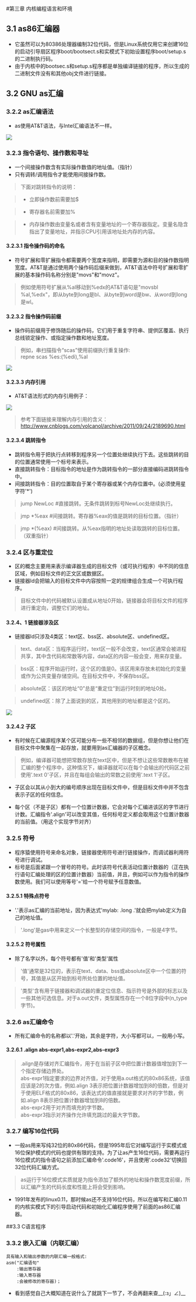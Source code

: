 #第三章 内核编程语言和环境

## 3.1 as86汇编器

- 它虽然可以为80386处理器编制32位代码，但是Linux系统仅用它来创建16位的启动引导扇区程序boot/bootsect.s和实模式下初始设置程序boot/setup.s的二进制执行码。
- 由于内核中的bootsec.s和setup.s程序都是单独编译链接的程序，所以生成的二进制文件没有和其他obj文件进行链接。

## 3.2 GNU as汇编

### 3.2.2 as汇编语法

- as使用AT&T语法，与Intel汇编语法不一样。 

![](https://raw.githubusercontent.com/HJDonv/linux-kernel-0.11/master/%E7%AC%AC%E4%B8%89%E7%AB%A0/picture/3.png)

### 3.2.3 指令语句、操作数和寻址

- 一个间接操作数含有实际操作数值的地址值。（指针）
- 只有调转/调用指令才能使用间接操作数。

>下面对跳转指令的说明：

>- 立即操作数前需要加$

>- 寄存器名前需要加%

>- 内存操作数由变量名或者含有变量地址的一个寄存器指定。变量名隐含指出了变量地址，并指示CPU引用该地址处内存的内容。

#### 3.2.3.1 指令操作码的命名

- 符号扩展和零扩展指令都需要两个宽度来指明，即需要为源和目的操作数指明宽度。AT&T是通过使用两个操作码后缀来做到，AT&T语法中符号扩展和零扩展的基本操作码名称分别是"movs"和"movz"。

>例如使用符号扩展从%al移动到%edx的AT&T语句是"movsbl %al,%edx"，即从byte到long是bl、从byte到word是bw、从word到long是wl。

#### 3.2.3.2 指令操作码前缀

- 操作码前缀用于修饰随后的操作码，它们用于重复字符串、提供区覆盖、执行总线锁定操作、或指定操作数和地址宽度。

>例如，串扫描指令“scas”使用前缀执行重复操作:  
repne scas %es:(%edi),%al

![](https://raw.githubusercontent.com/HJDonv/linux-kernel-0.11/master/%E7%AC%AC%E4%B8%89%E7%AB%A0/picture/1.png)

#### 3.2.3.3 内存引用

- AT&T语法形式的内存引用例子：

![](https://raw.githubusercontent.com/HJDonv/linux-kernel-0.11/master/%E7%AC%AC%E4%B8%89%E7%AB%A0/picture/2.png)

>参考下面链接来理解内存引用的含义：http://www.cnblogs.com/volcanol/archive/2011/09/24/2189690.html

#### 3.2.3.4 跳转指令

-  跳转指令用于把执行点转移到程序另一个位置处继续执行下去。这些跳转的目的位置通常使用一个标号来表示。
- 直接跳转指令：目标指令的地址是作为跳转指令的一部分直接编码进跳转指令中。
- 间接跳转指令：目的位置取自于某个寄存器或某个内存位置中。(必须使用星字符'*')

>jump NewLoc  #直接跳转。无条件跳转到标号NewLoc处继续执行。

>jmp *%eax    #间接跳转。寄存器%eax的值是跳转的目标位置。（指针）

>jmp *(%eax)  #间接跳转。从%eax指明的地址处读取跳转的目标位置。（双重指针）

### 3.2.4 区与重定位

- 区的概念主要用来表示编译器生成的目标文件（或可执行程序）中不同的信息区域，例如目标文件的正文区或数据区。
- 链接器ld会把输入的目标文件中内容按照一定的规律组合生成一个可执行程序。

> 目标文件中的代码被默认设置成从地址0开始，链接器会将目标文件的程序进行重定向，调整它们的地址。


#### 3.2.4、1 链接器涉及区

- 链接器ld只涉及4类区：text区、bss区、absolute区、undefined区。

>text、data区：当程序运行时，text区一般不会改变，text区通常会被进程共享，其中含代码和常数等内容，data区的内容一般会变，用来存变量。

>bss区：程序开始运行时，这个区的值是0。该区用来存放未初始化的变量或作为公共变量存储空间。在目标文件中，不保存bss区。

>absolute区：该区的地址“0”总是“重定位”到运行时刻的地址0处。

>undefined区：除了上面说到的区，其他用到的地址都是这个区的。

![](https://raw.githubusercontent.com/HJDonv/linux-kernel-0.11/master/%E7%AC%AC%E4%B8%89%E7%AB%A0/picture/4.png)

#### 3.2.4.2 子区

- 有时候在汇编源程序某个区可能分布一些不相邻的数据组，但是你想让他们在目标文件中聚集在一起存放，就要用到as汇编器的子区概念。

>例如，编译器可能想把常数存放在text区中，但是不想让这些常数散布在被汇编的整个程序中，这种情况下，编译器就可以在每个会输出的代码区之前使用'.text 0'子区，并且在每组会输出的常数之前使用'.text 1'子区。

- 子区会以其从小到大的编号顺序出现在目标文件中，但是目标文件中并不包含表示子区的任何信息。

- 每个区（不是子区）都有一个位置计数器，它会对每个汇编进该区的字节进行计数。汇编指令'.align'可以改变其值，任何标号定义都会取用这个位置计数器的当前值。（用这个实现字节对齐）

### 3.2.5 符号

- 程序猿使用符号来命名对象，链接器使用符号进行链接操作，而调试器利用符号进行调试。
- 标号是后面紧跟一个冒号的符号。此时该符号代表活动位置计数器的（正在执行语句汇编处理的区的位置计数器）当前值，并且，例如可以作为指令的操作数使用。我们可以使用等号'='给一个符号赋予任意数值。 

#### 3.2.5.1 特殊点符号

- '.'表示as汇编的当前地址，因为表达式'mylab: .long .'就会把mylab定义为自己的地址值。

>'.long'是gas中用来定义一个长整型的存储空间的指令，一般是4字节。

#### 3.2.5.2 符号属性

- 除了名字以外，每个符号都有'值'和'类型'属性

>'值'通常是32位的，表示在text、data、bss或absolute区中一个位置的符号，其值是从区开始到标号所处位置的地址值。

>'类型'含有用于链接器和调试器的重定位信息、指示符号是外部的标志以及一些其他可选信息。对于a.out文件，类型属性存在一个8位字段中(n_type字节)。

### 3.2.6 as汇编命令

- 所有汇编命令的名称都以'.'开始，其余是字符，大小写都可以，一般用小写。

#### 3.2.6.1 .align abs-expr1,abs-expr2,abs-expr3
  
>.ailgn是存储对齐汇编指令，用于在当前子区中把位置计数器值增加到下一个指定存储边界处。  
abs-expr1指定要求的边界对齐值，对于使用a.out格式的80x86系统，该值应该是2的次方值，例如.align 3表示把位置计数器增加到8的倍数，但是对于使用ELF格式的80x86，该表达式的值直接就是要求对齐的字节数，例如.align 8表示把位置计数器增加到8的倍数。  
abs-expr2用于对齐而填充的字节数。  
abs-expr3指示对齐操作允许填充跳过的最大字节数。

### 3.2.7 编写16位代码

- 一般as用来写纯32位的80x86代码，但是1995年后它对编写运行于实模式或16位保护模式的代码也提供有限的支持。为了让as产生16位代码，需要再运行16位模式的指令语句之前添加汇编命令'.code16'，并且使用'.code32'切换回32位代码汇编方式。

>as运行于16位模式实质就是为指令添加了额外的地址和操作数宽度前缀，所以汇编产生的代码长度和性能上将会受到影响。

- 1991年发布的linux0.11，那时候as还不支持16位代码，所以在编写和汇编0.11的内核实模式下的引导启动代码和初始化汇编程序使用了前面的as86汇编器。

##3.3 C语言程序

### 3.3.2 嵌入汇编（内联汇编）

	具有输入和输出参数的内联汇编一般格式:
	asm("汇编语句"
		:输出寄存器
		:输入寄存器
		:会被修改的寄存器)；

- 看到感觉自己大概知道在说什么了就跳下一节了，不会再翻来查__(:з」∠)__

